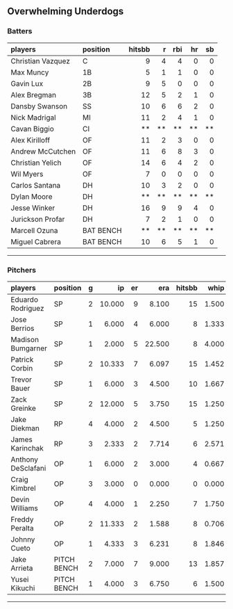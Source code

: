 ## Overwhelming Underdogs

### Batters

 
|players           |position  | hitsbb|  r| rbi| hr| sb| 
|:-----------------|:---------|------:|--:|---:|--:|--:| 
|Christian Vazquez |C         |      9|  4|   4|  0|  0| 
|Max Muncy         |1B        |      5|  1|   1|  0|  0| 
|Gavin Lux         |2B        |      9|  5|   0|  0|  0| 
|Alex Bregman      |3B        |     12|  5|   2|  1|  0| 
|Dansby Swanson    |SS        |     10|  6|   6|  2|  0| 
|Nick Madrigal     |MI        |     11|  2|   4|  1|  0| 
|Cavan Biggio      |CI        |     **| **|  **| **| **| 
|Alex Kirilloff    |OF        |     11|  2|   3|  0|  0| 
|Andrew McCutchen  |OF        |     11|  6|   8|  3|  0| 
|Christian Yelich  |OF        |     14|  6|   4|  2|  0| 
|Wil Myers         |OF        |      7|  0|   0|  0|  0| 
|Carlos Santana    |DH        |     10|  3|   2|  0|  0| 
|Dylan Moore       |DH        |     **| **|  **| **| **| 
|Jesse Winker      |DH        |     16|  9|   9|  4|  0| 
|Jurickson Profar  |DH        |      7|  2|   1|  0|  0| 
|Marcell Ozuna     |BAT BENCH |     **| **|  **| **| **| 
|Miguel Cabrera    |BAT BENCH |     10|  6|   5|  1|  0| 


* * *

### Pitchers

 
|players            |position    |  g|     ip| er|    era| hitsbb|  whip| so|  w| sv| 
|:------------------|:-----------|--:|------:|--:|------:|------:|-----:|--:|--:|--:| 
|Eduardo Rodriguez  |SP          |  2| 10.000|  9|  8.100|     15| 1.500| 12|  0|  0| 
|Jose Berrios       |SP          |  1|  6.000|  4|  6.000|      8| 1.333|  4|  1|  0| 
|Madison Bumgarner  |SP          |  1|  2.000|  5| 22.500|      8| 4.000|  2|  0|  0| 
|Patrick Corbin     |SP          |  2| 10.333|  7|  6.097|     15| 1.452|  7|  0|  0| 
|Trevor Bauer       |SP          |  1|  6.000|  3|  4.500|     10| 1.667|  7|  0|  0| 
|Zack Greinke       |SP          |  2| 12.000|  5|  3.750|     15| 1.250|  5|  1|  0| 
|Jake Diekman       |RP          |  4|  4.000|  2|  4.500|      5| 1.250|  4|  0|  0| 
|James Karinchak    |RP          |  3|  2.333|  2|  7.714|      6| 2.571|  2|  0|  1| 
|Anthony DeSclafani |OP          |  1|  6.000|  2|  3.000|      4| 0.667|  4|  1|  0| 
|Craig Kimbrel      |OP          |  3|  3.000|  0|  0.000|      0| 0.000|  5|  0|  3| 
|Devin Williams     |OP          |  4|  4.000|  1|  2.250|      7| 1.750| 10|  1|  0| 
|Freddy Peralta     |OP          |  2| 11.333|  2|  1.588|      8| 0.706| 15|  1|  0| 
|Johnny Cueto       |OP          |  1|  4.333|  3|  6.231|      8| 1.846|  4|  0|  0| 
|Jake Arrieta       |PITCH BENCH |  2|  7.000|  7|  9.000|     13| 1.857|  7|  0|  0| 
|Yusei Kikuchi      |PITCH BENCH |  1|  4.000|  3|  6.750|      6| 1.500|  8|  0|  0| 


* * *


